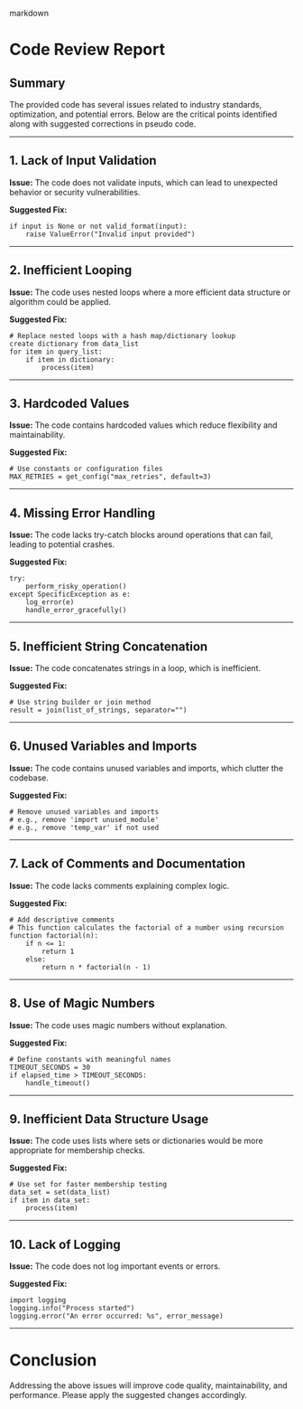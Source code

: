 markdown
# Code Review Report

## Summary
The provided code has several issues related to industry standards, optimization, and potential errors. Below are the critical points identified along with suggested corrections in pseudo code.

---

## 1. Lack of Input Validation
**Issue:** The code does not validate inputs, which can lead to unexpected behavior or security vulnerabilities.

**Suggested Fix:**
```pseudo
if input is None or not valid_format(input):
    raise ValueError("Invalid input provided")
```

---

## 2. Inefficient Looping
**Issue:** The code uses nested loops where a more efficient data structure or algorithm could be applied.

**Suggested Fix:**
```pseudo
# Replace nested loops with a hash map/dictionary lookup
create dictionary from data_list
for item in query_list:
    if item in dictionary:
        process(item)
```

---

## 3. Hardcoded Values
**Issue:** The code contains hardcoded values which reduce flexibility and maintainability.

**Suggested Fix:**
```pseudo
# Use constants or configuration files
MAX_RETRIES = get_config("max_retries", default=3)
```

---

## 4. Missing Error Handling
**Issue:** The code lacks try-catch blocks around operations that can fail, leading to potential crashes.

**Suggested Fix:**
```pseudo
try:
    perform_risky_operation()
except SpecificException as e:
    log_error(e)
    handle_error_gracefully()
```

---

## 5. Inefficient String Concatenation
**Issue:** The code concatenates strings in a loop, which is inefficient.

**Suggested Fix:**
```pseudo
# Use string builder or join method
result = join(list_of_strings, separator="")
```

---

## 6. Unused Variables and Imports
**Issue:** The code contains unused variables and imports, which clutter the codebase.

**Suggested Fix:**
```pseudo
# Remove unused variables and imports
# e.g., remove 'import unused_module'
# e.g., remove 'temp_var' if not used
```

---

## 7. Lack of Comments and Documentation
**Issue:** The code lacks comments explaining complex logic.

**Suggested Fix:**
```pseudo
# Add descriptive comments
# This function calculates the factorial of a number using recursion
function factorial(n):
    if n <= 1:
        return 1
    else:
        return n * factorial(n - 1)
```

---

## 8. Use of Magic Numbers
**Issue:** The code uses magic numbers without explanation.

**Suggested Fix:**
```pseudo
# Define constants with meaningful names
TIMEOUT_SECONDS = 30
if elapsed_time > TIMEOUT_SECONDS:
    handle_timeout()
```

---

## 9. Inefficient Data Structure Usage
**Issue:** The code uses lists where sets or dictionaries would be more appropriate for membership checks.

**Suggested Fix:**
```pseudo
# Use set for faster membership testing
data_set = set(data_list)
if item in data_set:
    process(item)
```

---

## 10. Lack of Logging
**Issue:** The code does not log important events or errors.

**Suggested Fix:**
```pseudo
import logging
logging.info("Process started")
logging.error("An error occurred: %s", error_message)
```

---

# Conclusion
Addressing the above issues will improve code quality, maintainability, and performance. Please apply the suggested changes accordingly.
